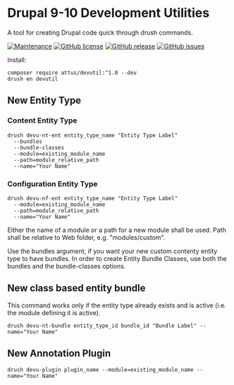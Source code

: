 # Drupal 9-10 Development Utilities

A tool for creating Drupal code quick through drush commands.

[![Maintenance](https://img.shields.io/badge/Maintained%3F-yes-green.svg)](https://GitHub.com/attus74/devutil/graphs/commit-activity)
[![GitHub license](https://img.shields.io/github/license/attus74/devutil.svg)](https://github.com/attus74/devutil/blob/master/LICENSE)
[![GitHub release](https://img.shields.io/github/release/attus74/devutil.svg)](https://GitHub.com/attus74/devutil/releases/)
[![GitHub issues](https://img.shields.io/github/issues/attus74/devutil.svg)](https://GitHub.com/attus74/devutil/issues/)


Install: 
```
composer require attus/devutil:^1.0 --dev
drush en devutil
```

## New Entity Type

### Content Entity Type
```
drush devu-nt-ent entity_type_name "Entity Type Label" 
  --bundles 
  --bundle-classes 
  --module=existing_module_name 
  --path=module_relative_path 
  --name="Your Name"
```
### Configuration Entity Type
```
drush devu-nf-ent entity_type_name "Entity Type Label" 
  --module=existing_module_name 
  --path=module_relative_path 
  --name="Your Name"
```
Either the name of a module or a path for a new module shall be used. Path shall be relative to Web folder, e.g. "modules/custom".

Use the bundles argument, if you want your new custom contenty entity type to have bundles. In order to create
Entity Bundle Classes, use both the bundles and the bundle-classes options.

## New class based entity bundle
This command works only if the entity type already exists and is active (i.e. the module defining it is active).
```
drush devu-nt-bundle entity_type_id bundle_id "Bundle Label" --name="Your Name"
```

## New Annotation Plugin
```
drush devu-plugin plugin_name --module=existing_module_name --name="Your Name"
```